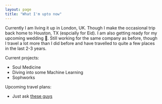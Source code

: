 ```yaml
---
layout: page
title: "What I'm upto now"
---
```


Currently I am living it up in London, UK. Though I make the occasional trip back home to Houston, TX (espcially for Eid). I am also getting ready for my upcoming wedding :couple:. Still working for the same company as before, though I travel a lot more than I did before and have travelled to quite a few places in the last 2-3 years.

Current projects:

* Soul Medicine
* Diving into some Machine Learning
* Sophworks

Upcoming travel plans:

* Just ask [these guys](https://en.wikipedia.org/wiki/Five_Eyes)